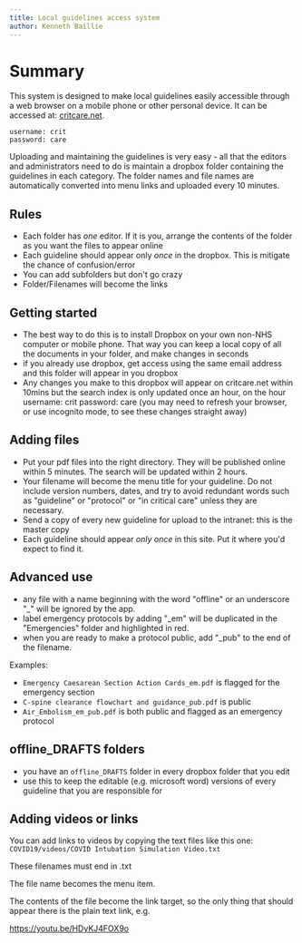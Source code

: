 ```yaml
---
title: Local guidelines access system
author: Kenneth Baillie
---
```


# Summary

This system is designed to make local guidelines easily accessible through a web browser on a mobile phone or other personal device. It can be accessed at:
[critcare.net](https://critcare.net).
```
username: crit
password: care
```

Uploading and maintaining the guidelines is very easy - all that the editors and administrators need to do is maintain a dropbox folder containing the guidelines in each category. The folder names and file names are automatically converted into menu links and uploaded every 10 minutes.

## Rules

- Each folder has *one* editor. If it is you, arrange the contents of the folder as you want the files to appear online
- Each guideline should appear only *once* in the dropbox. This is mitigate the chance of confusion/error
- You can add subfolders but don't go crazy
- Folder/Filenames will become the links

## Getting started

- The best way to do this is to install Dropbox on your own non-NHS computer or mobile phone. That way you can keep a local copy of all the documents in your folder, and make changes in seconds
- if you already use dropbox, get access using the same email address and this folder will appear in you dropbox
- Any changes you make to this dropbox will appear on critcare.net within 10mins but the search index is only updated once an hour, on the hour
username: crit
password: care
(you may need to refresh your browser, or use incognito mode, to see these changes straight away)

## Adding files

- Put your pdf files into the right directory. They will be published online within 5 minutes. The search will be updated within 2 hours.
- Your filename will become the menu title for your guideline. Do not include version numbers, dates, and try to avoid redundant words such as "guideline" or "protocol" or "in critical care" unless they are necessary.
- Send a copy of every new guideline for upload to the intranet: this is the master copy
- Each guideline should appear *only once* in this site. Put it where you'd expect to find it.

## Advanced use

- any file with a name beginning with the word "offline" or an underscore "_" will be ignored by the app.
- label emergency protocols by adding "_em" will be duplicated in the "Emergencies" folder and highlighted in red.
- when you are ready to make a protocol public, add "_pub" to the end of the filename.

Examples:
- `Emergency Caesarean Section Action Cards_em.pdf` is flagged for the emergency section
- `C-spine clearance flowchart and guidance_pub.pdf` is public
- `Air_Embolism_em_pub.pdf` is both public and flagged as an emergency protocol


## offline_DRAFTS folders

- you have an `offline_DRAFTS` folder in every dropbox folder that you edit
- use this to keep the editable (e.g. microsoft word) versions of every guideline that you are responsible for

## Adding videos or links

You can add links to videos by copying the text files like this one: `COVID19/videos/COVID Intubation Simulation Video.txt`

These filenames must end in .txt

The file name becomes the menu item.

The contents of the file become the link target, so the only thing that should appear there is the plain text link, e.g.

https://youtu.be/HDyKJ4FOX9o













